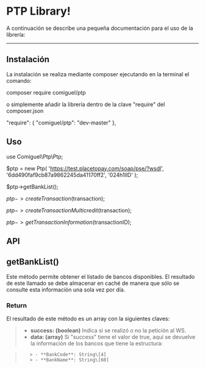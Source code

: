 PTP Library!
===================


A continuación se describe una pequeña documentación para el uso de la librería:

----------


Instalación
-------------

La instalación se realiza mediante composer ejecutando en la terminal el comando:

  composer require comiguel/ptp

o simplemente añadir la librería dentro de la clave "require" del composer.json

  "require": {
      "comiguel/ptp": "dev-master"
  },

Uso
-------------

  use Comiguel\Ptp\Ptp;

  $ptp = new Ptp(
      'https://test.placetopay.com/soap/pse/?wsdl',
      '6dd490faf9cb87a9862245da41170ff2',
      '024h1IlD'
  );

  $ptp->getBankList();
  
  $ptp->createTransaction($transaction);
  
  $ptp->createTransactionMulticredit($transaction);
  
  $ptp->getTransactionInformation($transactionID);
    
<i class="icon-file"></i>API
-------------

## getBankList() ##
Este método permite obtener el listado de bancos disponibles.
El resultado de este llamado se debe almacenar en caché de manera que sólo se consulte esta información una sola vez por día.

### Return
El resultado de este método es un array con la siguientes claves:

> - **success: (boolean)** Indica si se realizó o no la petición al WS.
> - **data: (array)** Si "success" tiene el valor de true, aquí se devuelve la información de los bancos que tiene la estructura:

>        > - **BankCode**: String\[4]
>        > - **BankName**: String\[60]